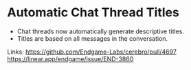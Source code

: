 # Automatic Chat Thread Titles

- Chat threads now automatically generate descriptive titles.
- Titles are based on all messages in the conversation.

Links:
https://github.com/Endgame-Labs/cerebro/pull/4697
https://linear.app/endgame/issue/END-3860
